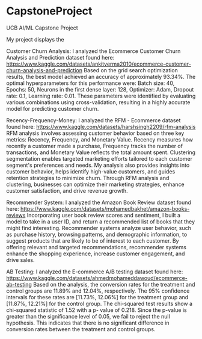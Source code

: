 # CapstoneProject
UCB AI/ML Capstone Project

My project displays the 

Customer Churn Analysis:
  I analyzed the Ecommerce Customer Churn Analysis and Prediction dataset found here: https://www.kaggle.com/datasets/ankitverma2010/ecommerce-customer-churn-analysis-and-prediction
  Based on the grid search optimization results, the best model achieved an accuracy of approximately 93.34%. The optimal hyperparameters for this performance were:
  Batch size: 40, Epochs: 50, Neurons in the first dense layer: 128, Optimizer: Adam, Dropout rate: 0.1, Learning rate: 0.01. These parameters were identified by evaluating various combinations using cross-validation, resulting in a highly accurate model for predicting customer churn.
  
Recency-Frequency-Money:
  I analyzed the RFM - Ecommerce dataset found here: https://www.kaggle.com/datasets/harshsingh2209/rfm-analysis
  RFM analysis involves assessing customer behavior based on three key metrics: Recency, Frequency, and Monetary Value. Recency measures how recently a customer made a purchase, Frequency tracks the number of transactions, and Monetary Value reflects the total amount spent. Clustering segmentation enables targeted marketing efforts tailored to each customer segment's preferences and needs. My analysis also provides insights into customer behavior, helps identify high-value customers, and guides retention strategies to minimize churn. Through RFM analysis and clustering, businesses can optimize their marketing strategies, enhance customer satisfaction, and drive revenue growth.

Recommender System:
  I analyzed the Amazon Book Review dataset found here: https://www.kaggle.com/datasets/mohamedbakhet/amazon-books-reviews
  Incorporating user book review scores and sentiment, I built a model to take in a user ID, and return a recommended list of books that they might find interesting. Recommender systems analyze user behavior, such as purchase history, browsing patterns, and demographic information, to suggest products that are likely to be of interest to each customer. By offering relevant and targeted recommendations, recommender systems enhance the shopping experience, increase customer engagement, and drive sales.
  

AB Testing:
  I analyzed the E-commerce A/B testing dataset found here: https://www.kaggle.com/datasets/ahmedmohameddawoud/ecommerce-ab-testing
  Based on the analysis, the conversion rates for the treatment and control groups are 11.89% and 12.04%, respectively. The 95% confidence intervals for these rates are [11.73%, 12.06%] for the treatment group and [11.87%, 12.21%] for the control group. The chi-squared test results show a chi-squared statistic of 1.52 with a p-  value of 0.218. Since the p-value is greater than the significance level of 0.05, we fail to reject the null hypothesis. This indicates that there is no significant  difference in conversion rates between the treatment and control groups.
